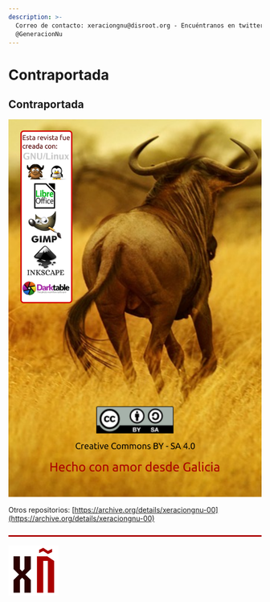 ```yaml
---
description: >-
  Correo de contacto: xeraciongnu@disroot.org - Encuéntranos en twitter:
  @GeneracionNu​
---
```


# Contraportada

## Contraportada

![](.gitbook/assets/contra_es_00.png)

Otros repositorios: [https://archive.org/details/xeraciongnu-00](https://archive.org/details/xeraciongnu-00)​

![](.gitbook/assets/image%20%2829%29.png)

![](.gitbook/assets/image%20%2843%29.png)

